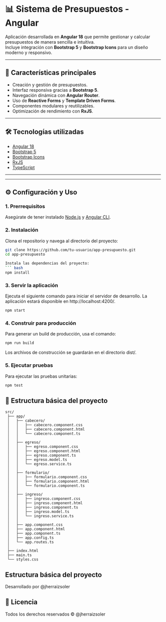 # 📊 Sistema de Presupuestos - Angular

Aplicación desarrollada en **Angular 18** que permite gestionar y calcular presupuestos de manera sencilla e intuitiva.  
Incluye integración con **Bootstrap 5** y **Bootstrap Icons** para un diseño moderno y responsivo.

---

## 🚀 Características principales
- Creación y gestión de presupuestos.
- Interfaz responsiva gracias a **Bootstrap 5**.
- Navegación dinámica con **Angular Router**.
- Uso de **Reactive Forms** y **Template Driven Forms**.
- Componentes modulares y reutilizables.
- Optimización de rendimiento con **RxJS**.

---

## 🛠️ Tecnologías utilizadas
- [Angular 18](https://angular.dev/)
- [Bootstrap 5](https://getbootstrap.com/)
- [Bootstrap Icons](https://icons.getbootstrap.com/)
- [RxJS](https://rxjs.dev/)
- [TypeScript](https://www.typescriptlang.org/)

---

---

## ⚙️ Configuración y Uso

### 1. Prerrequisitos
Asegúrate de tener instalado [Node.js](https://nodejs.org/) y [Angular CLI](https://angular.io/cli).

### 2. Instalación
Clona el repositorio y navega al directorio del proyecto:

```bash
git clone https://github.com/tu-usuario/app-presupuesto.git
cd app-presupuesto

Instala las dependencias del proyecto:
``` bash 
npm install
```

### 3. Servir la aplicación
Ejecuta el siguiente comando para iniciar el servidor de desarrollo.
La aplicación estará disponible en http://localhost:4200/.

``` bash
npm start
```

### 4. Construir para producción

Para generar un build de producción, usa el comando:

```bash
npm run build
```

Los archivos de construcción se guardarán en el directorio dist/.

### 5. Ejecutar pruebas

Para ejecutar las pruebas unitarias:

```bash
npm test
```

## 📂 Estructura básica del proyecto

```plaintext
src/
 ├── app/
 │   ├── cabecero/
 │   │   ├── cabecero.component.css
 │   │   ├── cabecero.component.html
 │   │   └── cabecero.component.ts
 │   │
 │   ├── egreso/
 │   │   ├── egreso.component.css
 │   │   ├── egreso.component.html
 │   │   ├── egreso.component.ts
 │   │   ├── egreso.model.ts
 │   │   └── egreso.service.ts
 │   │
 │   ├── formulario/
 │   │   ├── formulario.component.css
 │   │   ├── formulario.component.html
 │   │   └── formulario.component.ts
 │   │
 │   ├── ingreso/
 │   │   ├── ingreso.component.css
 │   │   ├── ingreso.component.html
 │   │   ├── ingreso.component.ts
 │   │   ├── ingreso.model.ts
 │   │   └── ingreso.service.ts
 │   │
 │   ├── app.component.css
 │   ├── app.component.html
 │   ├── app.component.ts
 │   ├── app.config.ts
 │   └── app.routes.ts
 │
 ├── index.html
 ├── main.ts
 └── styles.css
```

## Estructura básica del proyecto

Desarrollado por @jherraizsoler



## 📜 Licencia

Todos los derechos reservados © @jherraizsoler